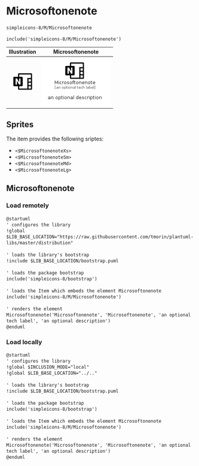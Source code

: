 # Microsoftonenote


```text
simpleicons-8/M/Microsoftonenote
```

```text
include('simpleicons-8/M/Microsoftonenote')
```



| Illustration | Microsoftonenote |
| :---: | :---: |
| ![illustration for Illustration](../../simpleicons-8/M/Microsoftonenote.png) | ![illustration for Microsoftonenote](../../simpleicons-8/M/Microsoftonenote.Local.png) |



## Sprites
The item provides the following sriptes:

- `<$MicrosoftonenoteXs>`
- `<$MicrosoftonenoteSm>`
- `<$MicrosoftonenoteMd>`
- `<$MicrosoftonenoteLg>`





## Microsoftonenote

### Load remotely
```plantuml
@startuml
' configures the library
!global $LIB_BASE_LOCATION="https://raw.githubusercontent.com/tmorin/plantuml-libs/master/distribution"

' loads the library's bootstrap
!include $LIB_BASE_LOCATION/bootstrap.puml

' loads the package bootstrap
include('simpleicons-8/bootstrap')

' loads the Item which embeds the element Microsoftonenote
include('simpleicons-8/M/Microsoftonenote')

' renders the element
Microsoftonenote('Microsoftonenote', 'Microsoftonenote', 'an optional tech label', 'an optional description')
@enduml
```

### Load locally
```plantuml
@startuml
' configures the library
!global $INCLUSION_MODE="local"
!global $LIB_BASE_LOCATION="../.."

' loads the library's bootstrap
!include $LIB_BASE_LOCATION/bootstrap.puml

' loads the package bootstrap
include('simpleicons-8/bootstrap')

' loads the Item which embeds the element Microsoftonenote
include('simpleicons-8/M/Microsoftonenote')

' renders the element
Microsoftonenote('Microsoftonenote', 'Microsoftonenote', 'an optional tech label', 'an optional description')
@enduml
```

